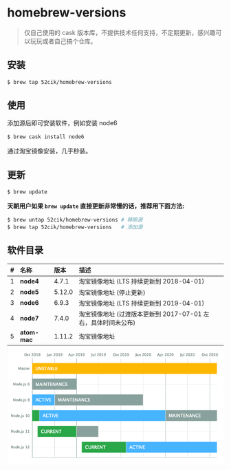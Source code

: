 # homebrew-versions

> 仅自己使用的 cask 版本库，不提供技术任何支持，不定期更新，感兴趣可以玩玩或者自己搞个仓库。


## 安装

``` sh
$ brew tap 52cik/homebrew-versions
```


## 使用

添加源后即可安装软件，例如安装 node6

``` sh
$ brew cask install node6
```

通过淘宝镜像安装，几乎秒装。


## 更新

``` sh
$ brew update
```

**天朝用户如果 `brew update` 直接更新非常慢的话，推荐用下面方法:**

``` sh
$ brew untap 52cik/homebrew-versions # 移除源
$ brew tap 52cik/homebrew-versions   # 添加源
```


## 软件目录

\# | 名称 | 版本 | 描述
:-- | :-- | :-- | :--
1 | **node4** | 4.7.1  | 淘宝镜像地址 (LTS 持续更新到 2018-04-01)
2 | **node5** | 5.12.0 | 淘宝镜像地址 (停止更新)
3 | **node6** | 6.9.3  | 淘宝镜像地址 (LTS 持续更新到 2019-04-01)
4 | **node7** | 7.4.0  | 淘宝镜像地址 (过渡版本更新到 2017-07-01 左右，具体时间未公布)
5 | **atom-mac** | 1.11.2  | 淘宝镜像地址



![LTS schedule][LTS]

[LTS]: https://github.com/nodejs/LTS/raw/master/schedule.png
